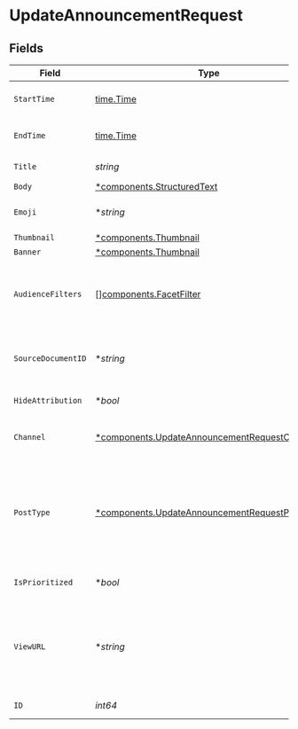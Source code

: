 # UpdateAnnouncementRequest


## Fields

| Field                                                                                                                                                                                                 | Type                                                                                                                                                                                                  | Required                                                                                                                                                                                              | Description                                                                                                                                                                                           |
| ----------------------------------------------------------------------------------------------------------------------------------------------------------------------------------------------------- | ----------------------------------------------------------------------------------------------------------------------------------------------------------------------------------------------------- | ----------------------------------------------------------------------------------------------------------------------------------------------------------------------------------------------------- | ----------------------------------------------------------------------------------------------------------------------------------------------------------------------------------------------------- |
| `StartTime`                                                                                                                                                                                           | [time.Time](https://pkg.go.dev/time#Time)                                                                                                                                                             | :heavy_check_mark:                                                                                                                                                                                    | The date and time at which the announcement becomes active.                                                                                                                                           |
| `EndTime`                                                                                                                                                                                             | [time.Time](https://pkg.go.dev/time#Time)                                                                                                                                                             | :heavy_check_mark:                                                                                                                                                                                    | The date and time at which the announcement expires.                                                                                                                                                  |
| `Title`                                                                                                                                                                                               | *string*                                                                                                                                                                                              | :heavy_check_mark:                                                                                                                                                                                    | The headline of the announcement.                                                                                                                                                                     |
| `Body`                                                                                                                                                                                                | [*components.StructuredText](../../models/components/structuredtext.md)                                                                                                                               | :heavy_minus_sign:                                                                                                                                                                                    | N/A                                                                                                                                                                                                   |
| `Emoji`                                                                                                                                                                                               | **string*                                                                                                                                                                                             | :heavy_minus_sign:                                                                                                                                                                                    | An emoji used to indicate the nature of the announcement.                                                                                                                                             |
| `Thumbnail`                                                                                                                                                                                           | [*components.Thumbnail](../../models/components/thumbnail.md)                                                                                                                                         | :heavy_minus_sign:                                                                                                                                                                                    | N/A                                                                                                                                                                                                   |
| `Banner`                                                                                                                                                                                              | [*components.Thumbnail](../../models/components/thumbnail.md)                                                                                                                                         | :heavy_minus_sign:                                                                                                                                                                                    | N/A                                                                                                                                                                                                   |
| `AudienceFilters`                                                                                                                                                                                     | [][components.FacetFilter](../../models/components/facetfilter.md)                                                                                                                                    | :heavy_minus_sign:                                                                                                                                                                                    | Filters which restrict who should see the announcement. Values are taken from the corresponding filters in people search.                                                                             |
| `SourceDocumentID`                                                                                                                                                                                    | **string*                                                                                                                                                                                             | :heavy_minus_sign:                                                                                                                                                                                    | The Glean Document ID of the source document this Announcement was created from (e.g. Slack thread).                                                                                                  |
| `HideAttribution`                                                                                                                                                                                     | **bool*                                                                                                                                                                                               | :heavy_minus_sign:                                                                                                                                                                                    | Whether or not to hide an author attribution.                                                                                                                                                         |
| `Channel`                                                                                                                                                                                             | [*components.UpdateAnnouncementRequestChannel](../../models/components/updateannouncementrequestchannel.md)                                                                                           | :heavy_minus_sign:                                                                                                                                                                                    | This determines whether this is a Social Feed post or a regular announcement.                                                                                                                         |
| `PostType`                                                                                                                                                                                            | [*components.UpdateAnnouncementRequestPostType](../../models/components/updateannouncementrequestposttype.md)                                                                                         | :heavy_minus_sign:                                                                                                                                                                                    | This determines whether this is an external-link post or a regular announcement post. TEXT - Regular announcement that can contain rich text. LINK - Announcement that is linked to an external site. |
| `IsPrioritized`                                                                                                                                                                                       | **bool*                                                                                                                                                                                               | :heavy_minus_sign:                                                                                                                                                                                    | Used by the Social Feed to pin posts to the front of the feed.                                                                                                                                        |
| `ViewURL`                                                                                                                                                                                             | **string*                                                                                                                                                                                             | :heavy_minus_sign:                                                                                                                                                                                    | URL for viewing the announcement. It will be set to document URL for announcements from other datasources e.g. simpplr. Can only be written when channel="SOCIAL_FEED".                               |
| `ID`                                                                                                                                                                                                  | *int64*                                                                                                                                                                                               | :heavy_check_mark:                                                                                                                                                                                    | The opaque id of the announcement.                                                                                                                                                                    |